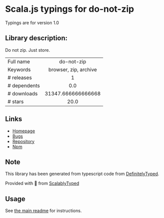 
# Scala.js typings for do-not-zip

Typings are for version 1.0

## Library description:
Do not zip. Just store.

|                    |                 |
| ------------------ | :-------------: |
| Full name          | do-not-zip |
| Keywords           | browser, zip, archive |
| # releases         | 1 |
| # dependents       | 0.0 |
| # downloads        | 31347.666666666668 |
| # stars            | 20.0 |

## Links
- [Homepage](https://conduitry.io/do-not-zip)
- [Bugs](https://github.com/Conduitry/do-not-zip/issues)
- [Repository](https://github.com/Conduitry/do-not-zip)
- [Npm](https://www.npmjs.com/package/do-not-zip)
    


## Note
This library has been generated from typescript code from [DefinitelyTyped](https://definitelytyped.org).

Provided with :purple_heart: from [ScalablyTyped](https://github.com/oyvindberg/ScalablyTyped)

## Usage
See [the main readme](../../readme.md) for instructions.


